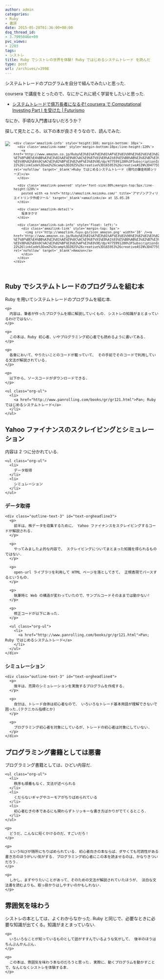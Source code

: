 ```yaml
---
author: admin
categories:
- Ruby
- 書評
date: 2015-05-28T01:36:00+00:00
dsq_thread_id:
- 3.7995046e+09
pvc_views:
- 2203
tags:
- シストレ
title: Ruby でシストレの世界を体験! Ruby ではじめるシステムトレード を読んだ
type: post
url: /archives/=3998
---
```


システムトレードのプログラムを自分で組んでみたいと思った. 

coursera で講座をとったので、なにかこれに続く学習をしたいと思った. 

<ul class="org-ul">
  <li>
    <a href="http://futurismo.biz/archives/2678">システムトレードで億万長者になるぞ! coursera で Computational Investing Part I を受けた | Futurismo</a>
  </li>
</ul>

なにか、手頃な入門書はないだろうか？ 

探して見たところ、以下の本が良さそうなので、読んでみた. 

<div class='amazlink-box' style='text-align:left;padding-bottom:20px;font-size:small;/zoom: 1;overflow: hidden;'>
  <div class='amazlink-list' style='clear: both;'>
    <div class='amazlink-image' style='float:left;margin:0px 12px 1px 0px;'>
      <a href='http://www.amazon.co.jp/Ruby%E3%81%A7%E3%81%AF%E3%81%98%E3%82%81%E3%82%8B%E3%82%B7%E3%82%B9%E3%83%86%E3%83%A0%E3%83%88%E3%83%AC%E3%83%BC%E3%83%89-%E7%8F%BE%E4%BB%A3%E3%81%AE%E9%8C%AC%E9%87%91%E8%A1%93%E5%B8%AB%E3%82%B7%E3%83%AA%E3%83%BC%E3%82%BA-%E5%9D%82%E6%9C%AC%E3%82%BF%E3%82%AF%E3%83%9E/dp/4775991280%3FSubscriptionId%3DAKIAJDINZW45GEGLXQQQ%26tag%3Dsleephacker-22%26linkCode%3Dxm2%26camp%3D2025%26creative%3D165953%26creativeASIN%3D4775991280' target='_blank' rel='nofollow'><img src='http://ecx.images-amazon.com/images/I/51k8mFR0UBL._SL160_.jpg' style='border: none;' /></a>
    </div>
    
    <div class='amazlink-info' style='height:160; margin-bottom: 10px'>
      <div class='amazlink-name' style='margin-bottom:10px;line-height:120%'>
        <a href='http://www.amazon.co.jp/Ruby%E3%81%A7%E3%81%AF%E3%81%98%E3%82%81%E3%82%8B%E3%82%B7%E3%82%B9%E3%83%86%E3%83%A0%E3%83%88%E3%83%AC%E3%83%BC%E3%83%89-%E7%8F%BE%E4%BB%A3%E3%81%AE%E9%8C%AC%E9%87%91%E8%A1%93%E5%B8%AB%E3%82%B7%E3%83%AA%E3%83%BC%E3%82%BA-%E5%9D%82%E6%9C%AC%E3%82%BF%E3%82%AF%E3%83%9E/dp/4775991280%3FSubscriptionId%3DAKIAJDINZW45GEGLXQQQ%26tag%3Dsleephacker-22%26linkCode%3Dxm2%26camp%3D2025%26creative%3D165953%26creativeASIN%3D4775991280' rel='nofollow' target='_blank'>Ruby ではじめるシステムトレード (現代の錬金術師シリーズ)</a>
      </div>
      
      <div class='amazlink-powered' style='font-size:80%;margin-top:5px;line-height:120%'>
        posted with <a href='http://amazlink.keizoku.com/' title='アマゾンアフィリエイトリンク作成ツール' target='_blank'>amazlink</a> at 15.05.28
      </div>
      
      <div class='amazlink-detail'>
        坂本タクマ
      </div>
      
      <div class='amazlink-sub-info' style='float: left;'>
        <div class='amazlink-link' style='margin-top: 5px'>
          <img src='http://amazlink.fuyu.gs/icon_amazon.png' width='18' /><a href='http://www.amazon.co.jp/Ruby%E3%81%A7%E3%81%AF%E3%81%98%E3%82%81%E3%82%8B%E3%82%B7%E3%82%B9%E3%83%86%E3%83%A0%E3%83%88%E3%83%AC%E3%83%BC%E3%83%89-%E7%8F%BE%E4%BB%A3%E3%81%AE%E9%8C%AC%E9%87%91%E8%A1%93%E5%B8%AB%E3%82%B7%E3%83%AA%E3%83%BC%E3%82%BA-%E5%9D%82%E6%9C%AC%E3%82%BF%E3%82%AF%E3%83%9E/dp/4775991280%3FSubscriptionId%3DAKIAJDINZW45GEGLXQQQ%26tag%3Dsleephacker-22%26linkCode%3Dxm2%26camp%3D2025%26creative%3D165953%26creativeASIN%3D4775991280' rel='nofollow' target='_blank'>Amazon</a>
        </div>
      </div>
    </div>
  </div>
</div>

<div id="outline-container-orgheadline1" class="outline-2">
  <h2 id="orgheadline1">
    Ruby でシステムトレードのプログラムを組む本
  </h2>
  
  <div class="outline-text-2" id="text-orgheadline1">
    <p>
      Ruby を用いてシステムトレードのプログラムを組む本.
    </p>
    
    <p>
      内容は、筆者が作ったプログラムを順に解説していくもの. シストレの知識がまとまっているわけではない.
    </p>
    
    <p>
      この本は、Ruby 初心者、いやプログラミング初心者でも読めるように書いてある.
    </p>
    
    <p>
      各章において、やりたいことのコードが載っていて、 その手前でそのコードで利用している文法が解説されている.
    </p>
    
    <p>
      以下から、ソースコードがダウンロードできる.
    </p>
    
    <ul class="org-ul">
      <li>
        <a href="http://www.panrolling.com/books/gr/gr121.html">Pan; Ruby ではじめるシステムトレード</a>
      </li>
    </ul>
  </div>
</div>

<div id="outline-container-orgheadline2" class="outline-2">
  <h2 id="orgheadline2">
    Yahoo ファイナンスのスクレイビングとシミュレーション
  </h2>
  
  <div class="outline-text-2" id="text-orgheadline2">
    <p>
      内容は 2 つに分かれている.
    </p>
    
    <ul class="org-ul">
      <li>
        データ取得
      </li>
      <li>
        シミュレーション
      </li>
    </ul>
  </div>
  
  <div id="outline-container-orgheadline3" class="outline-3">
    <h3 id="orgheadline3">
      データ取得
    </h3>
    
    <div class="outline-text-3" id="text-orgheadline3">
      <p>
        前半は、株データを収集するために、 Yahoo ファイナンスをスクレイビングするコードが解説される.
      </p>
      
      <p>
        やってみましたよ的な内容で、 スクレイビングについてまとまった知識を得られるものではない.
      </p>
      
      <p>
        open-url ライブラリを利用して HTML ページを落としてきて、 正規表現でパースするというもの.
      </p>
      
      <p>
        執筆時と Web の構造が変わっていたので、サンプルコードそのままでは動かない!
      </p>
      
      <p>
        修正コードが以下にあった.
      </p>
      
      <ul class="org-ul">
        <li>
          <a href="http://www.panrolling.com/books/gr/gr121.html">Pan; Ruby ではじめるシステムトレード</a>
        </li>
      </ul>
    </div>
  </div>
  
  <div id="outline-container-orgheadline4" class="outline-3">
    <h3 id="orgheadline4">
      シミュレーション
    </h3>
    
    <div class="outline-text-3" id="text-orgheadline4">
      <p>
        後半は、売買のシミュレーションを実施するプログラムを作成する.
      </p>
      
      <p>
        自分は、トレード自体は初心者なので、 いろいろなトレード基本用語が理解できないで困った.(テクニカル指標とか)
      </p>
      
      <p>
        プログラミング初心者を対象にしているが、トレードの初心者は対象にしていない.
      </p>
    </div>
  </div>
</div>

<div id="outline-container-orgheadline5" class="outline-2">
  <h2 id="orgheadline5">
    プログラミング書籍としては悪書
  </h2>
  
  <div class="outline-text-2" id="text-orgheadline5">
    <p>
      プログラミング書籍としては、ひどい内容だ.
    </p>
    
    <ul class="org-ul">
      <li>
        秩序も順番もなく、文法が述べられる
      </li>
      <li>
        くだらないギャグやユーモアがちりばめられている
      </li>
      <li>
        初心者むきの本であるにも関わらずトリッキーな書き方ばかりがでてくるところ.
      </li>
    </ul>
    
    <p>
      どうだ、こんなに短くかけるのだ、すごいだろ！
    </p>
    
    <p>
      という叫びが随所にちりばめられている. 初心者向きの本ならば、ダサくても可読性がある書き方のほうがいい気がする. プログラミング初心者にこの本を読ませるのは、かなりきついだろう.
    </p>
    
    <p>
      しかし、まずやりたいことがあって、そのための文法が解説されていたほうが、 淡白な文法書を読むよりも、取っ掛かりはしやすいのかもしれない.
    </p>
  </div>
</div>

<div id="outline-container-orgheadline6" class="outline-2">
  <h2 id="orgheadline6">
    雰囲気を味わう
  </h2>
  
  <div class="outline-text-2" id="text-orgheadline6">
    <p>
      シストレの本としては、よくわからなかった. Ruby と同じで、必要なときに必要な知識が出てくる。知識がまとまっていない.
    </p>
    
    <p>
      いろいろなことが知っているものとして話がすすんでいるような気がして、 後半のほうはちんぷんかんぷん.
    </p>
    
    <p>
      この本は、雰囲気を味わう本なのだろうと思った. 実際に、動くプログラムを動かすことで、なんとなくシストレを体験する本.
    </p>
  </div>
</div>